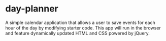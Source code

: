 # day-planner
A simple calendar application that allows a user to save events for each hour of the day by modifying starter code. This app will run in the browser and feature dynamically updated HTML and CSS powered by jQuery.
